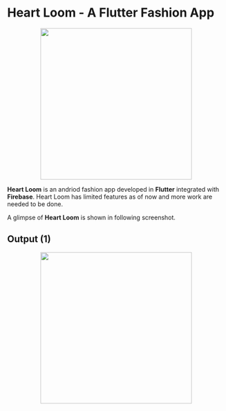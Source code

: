 # Heart Loom - A Flutter Fashion App

<p align="center">
    <img width="350" height="350" src="https://github.com/gupta29470/HeartLoom_FashionApp/blob/master/assets/Image/launcher_icon.png">
</p>

**Heart Loom** is an andriod fashion app developed in **Flutter** integrated with **Firebase**. Heart Loom has limited features as of now and more work are needed to be done.

A glimpse of **Heart Loom** is shown in following screenshot.

## Output (1)
<p align="center">
    <img width="350" height="350" src="https://github.com/gupta29470/HeartLoom_FashionApp/blob/master/screenshots/signup.jpg">
</p>
